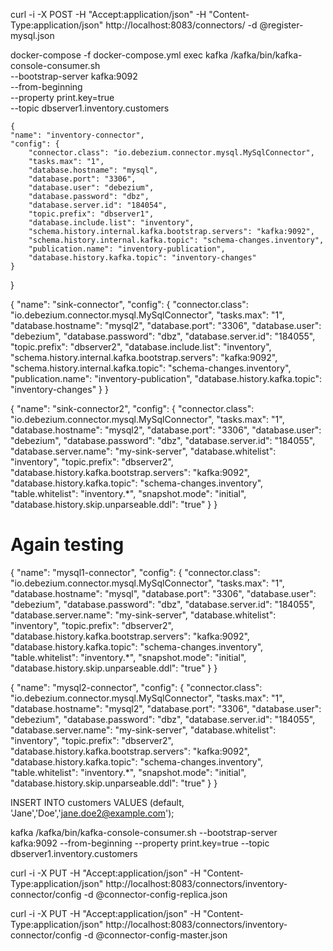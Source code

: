 curl -i -X POST -H "Accept:application/json" -H  "Content-Type:application/json" http://localhost:8083/connectors/ -d @register-mysql.json

docker-compose -f docker-compose.yml exec kafka /kafka/bin/kafka-console-consumer.sh \
    --bootstrap-server kafka:9092 \
    --from-beginning \
    --property print.key=true \
    --topic dbserver1.inventory.customers




    {
    "name": "inventory-connector",
    "config": {
        "connector.class": "io.debezium.connector.mysql.MySqlConnector",
        "tasks.max": "1",
        "database.hostname": "mysql",
        "database.port": "3306",
        "database.user": "debezium",
        "database.password": "dbz",
        "database.server.id": "184054",
        "topic.prefix": "dbserver1",
        "database.include.list": "inventory",
        "schema.history.internal.kafka.bootstrap.servers": "kafka:9092",
        "schema.history.internal.kafka.topic": "schema-changes.inventory",
        "publication.name": "inventory-publication",
        "database.history.kafka.topic": "inventory-changes"
    }
}





{
    "name": "sink-connector",
    "config": {
        "connector.class": "io.debezium.connector.mysql.MySqlConnector",
        "tasks.max": "1",
        "database.hostname": "mysql2",
        "database.port": "3306",
        "database.user": "debezium",
        "database.password": "dbz",
        "database.server.id": "184055",
        "topic.prefix": "dbserver2",
        "database.include.list": "inventory",
        "schema.history.internal.kafka.bootstrap.servers": "kafka:9092",
        "schema.history.internal.kafka.topic": "schema-changes.inventory",
        "publication.name": "inventory-publication",
        "database.history.kafka.topic": "inventory-changes"
    }
}


{
    "name": "sink-connector2",
    "config": {
        "connector.class": "io.debezium.connector.mysql.MySqlConnector",
        "tasks.max": "1",
        "database.hostname": "mysql2",
        "database.port": "3306",
        "database.user": "debezium",
        "database.password": "dbz",
        "database.server.id": "184055",
        "database.server.name": "my-sink-server",
        "database.whitelist": "inventory",
        "topic.prefix": "dbserver2",
        "database.history.kafka.bootstrap.servers": "kafka:9092",
        "database.history.kafka.topic": "schema-changes.inventory",
        "table.whitelist": "inventory.*",
        "snapshot.mode": "initial",
        "database.history.skip.unparseable.ddl": "true"
    }
}


# Again testing 

{
    "name": "mysql1-connector",
    "config": {
        "connector.class": "io.debezium.connector.mysql.MySqlConnector",
        "tasks.max": "1",
        "database.hostname": "mysql",
        "database.port": "3306",
        "database.user": "debezium",
        "database.password": "dbz",
        "database.server.id": "184055",
        "database.server.name": "my-sink-server",
        "database.whitelist": "inventory",
        "topic.prefix": "dbserver2",
        "database.history.kafka.bootstrap.servers": "kafka:9092",
        "database.history.kafka.topic": "schema-changes.inventory",
        "table.whitelist": "inventory.*",
        "snapshot.mode": "initial",
        "database.history.skip.unparseable.ddl": "true"
    }
}

{
    "name": "mysql2-connector",
    "config": {
        "connector.class": "io.debezium.connector.mysql.MySqlConnector",
        "tasks.max": "1",
        "database.hostname": "mysql2",
        "database.port": "3306",
        "database.user": "debezium",
        "database.password": "dbz",
        "database.server.id": "184055",
        "database.server.name": "my-sink-server",
        "database.whitelist": "inventory",
        "topic.prefix": "dbserver2",
        "database.history.kafka.bootstrap.servers": "kafka:9092",
        "database.history.kafka.topic": "schema-changes.inventory",
        "table.whitelist": "inventory.*",
        "snapshot.mode": "initial",
        "database.history.skip.unparseable.ddl": "true"
    }
}


INSERT INTO customers VALUES (default, 'Jane','Doe','jane.doe2@example.com');




kafka /kafka/bin/kafka-console-consumer.sh --bootstrap-server kafka:9092 --from-beginning --property print.key=true --topic dbserver1.inventory.customers



curl -i -X PUT -H "Accept:application/json" -H "Content-Type:application/json" http://localhost:8083/connectors/inventory-connector/config -d @connector-config-replica.json


curl -i -X PUT -H "Accept:application/json" -H "Content-Type:application/json" http://localhost:8083/connectors/inventory-connector/config -d @connector-config-master.json
